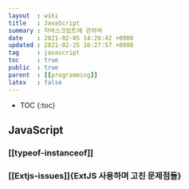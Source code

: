 ```yaml
---
layout  : wiki
title   : JavaScript
summary : 자바스크립트에 관하여
date    : 2021-02-05 14:26:42 +0900
updated : 2021-02-25 16:27:57 +0900
tag     : javascript
toc     : true
public  : true
parent  : [[programming]]
latex   : false
---
```

* TOC
{:toc}

## JavaScript
### [[typeof-instanceof]] 
### [[Extjs-issues]]{ExtJS 사용하며 고친 문제점들}
